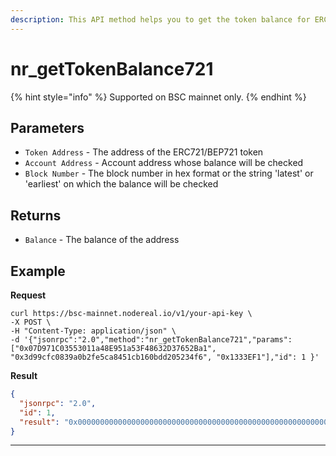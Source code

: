 ```yaml
---
description: This API method helps you to get the token balance for ERC721/BEP721
---
```


# nr\_getTokenBalance721

{% hint style="info" %}
Supported on BSC mainnet only.
{% endhint %}

## Parameters

* `Token Address` - The address of the ERC721/BEP721 token
* `Account Address` - Account address whose balance will be checked&#x20;
* `Block Number` - The block number in hex format or the string 'latest' or 'earliest' on which the balance will be checked

## Returns

* `Balance` - The balance of the address

## Example

**Request**

```
curl https://bsc-mainnet.nodereal.io/v1/your-api-key \
-X POST \
-H "Content-Type: application/json" \
-d '{"jsonrpc":"2.0","method":"nr_getTokenBalance721","params":["0x07D971C03553011a48E951a53F48632D37652Ba1", "0x3d99cfc0839a0b2fe5ca8451cb160bdd205234f6", "0x1333EF1"],"id": 1 }'
```

**Result**

```json
{
  "jsonrpc": "2.0",
  "id": 1,
  "result": "0x0000000000000000000000000000000000000000000000000000000000002a5d"
}
```

****

